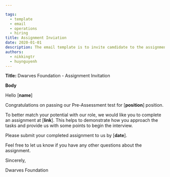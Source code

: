 ```yaml
---

tags: 
  - template
  - email
  - operations
  - hiring
title: Assignment Inviation
date: 2020-01-01
description: The email template is to invite camdidate to the assignment round.  
authors:
  - nikkingtr
  - huynguyenh
---
```


**Title:** Dwarves Foundation - Assignment Invitation

**Body**

Hello [**name**]

Congratulations on passing our Pre-Assessment test for [**position**] position.

To better match your potential with our role, we would like you to complete an assignment at [**link**]. This helps to demonstrate how you approach the tasks and provide us with some points to begin the interview.

Please submit your completed assignment to us by [**date**].

Feel free to let us know if you have any other questions about the assignment.

Sincerely,

Dwarves Foundation
